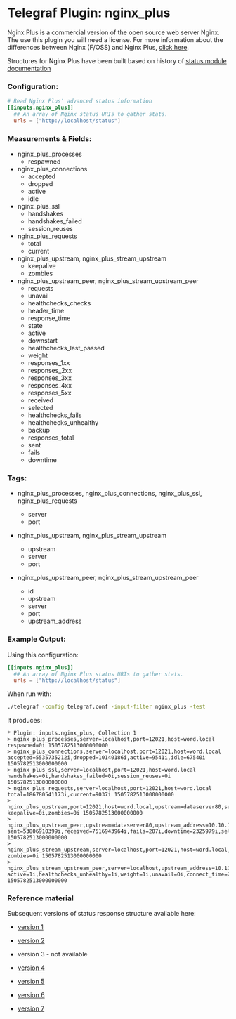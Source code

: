 # Telegraf Plugin: nginx_plus

Nginx Plus is a commercial version of the open source web server Nginx. The use this plugin you will need a license. For more information about the differences between Nginx (F/OSS) and Nginx Plus, [click here](https://www.nginx.com/blog/whats-difference-nginx-foss-nginx-plus/).

Structures for Nginx Plus have been built based on history of
[status module documentation](http://nginx.org/en/docs/http/ngx_http_status_module.html)

### Configuration:

```toml
# Read Nginx Plus' advanced status information
[[inputs.nginx_plus]]
  ## An array of Nginx status URIs to gather stats.
  urls = ["http://localhost/status"]
```

### Measurements & Fields:

- nginx_plus_processes
  - respawned
- nginx_plus_connections
  - accepted
  - dropped
  - active
  - idle
- nginx_plus_ssl
  - handshakes
  - handshakes_failed
  - session_reuses
- nginx_plus_requests
  - total
  - current
- nginx_plus_upstream, nginx_plus_stream_upstream
  - keepalive
  - zombies
- nginx_plus_upstream_peer, nginx_plus_stream_upstream_peer
  - requests
  - unavail
  - healthchecks_checks
  - header_time
  - response_time
  - state
  - active
  - downstart
  - healthchecks_last_passed
  - weight
  - responses_1xx
  - responses_2xx
  - responses_3xx
  - responses_4xx
  - responses_5xx
  - received
  - selected
  - healthchecks_fails
  - healthchecks_unhealthy
  - backup
  - responses_total
  - sent
  - fails
  - downtime


### Tags:

- nginx_plus_processes, nginx_plus_connections, nginx_plus_ssl, nginx_plus_requests
  - server
  - port

- nginx_plus_upstream, nginx_plus_stream_upstream
  - upstream
  - server
  - port

- nginx_plus_upstream_peer, nginx_plus_stream_upstream_peer
  - id
  - upstream
  - server
  - port
  - upstream_address

### Example Output:

Using this configuration:
```toml
[[inputs.nginx_plus]]
  ## An array of Nginx Plus status URIs to gather stats.
  urls = ["http://localhost/status"]
```

When run with:
```sh
./telegraf -config telegraf.conf -input-filter nginx_plus -test
```

It produces:
```
* Plugin: inputs.nginx_plus, Collection 1
> nginx_plus_processes,server=localhost,port=12021,host=word.local respawned=0i 1505782513000000000
> nginx_plus_connections,server=localhost,port=12021,host=word.local accepted=5535735212i,dropped=10140186i,active=9541i,idle=67540i 1505782513000000000
> nginx_plus_ssl,server=localhost,port=12021,host=word.local handshakes=0i,handshakes_failed=0i,session_reuses=0i 1505782513000000000
> nginx_plus_requests,server=localhost,port=12021,host=word.local total=186780541173i,current=9037i 1505782513000000000
> nginx_plus_upstream,port=12021,host=word.local,upstream=dataserver80,server=localhost keepalive=0i,zombies=0i 1505782513000000000
> nginx_plus_upstream_peer,upstream=dataserver80,upstream_address=10.10.102.181:80,id=0,server=localhost,port=12021,host=word.local sent=53806910399i,received=7516943964i,fails=207i,downtime=2325979i,selected=1505782512000i,backup=false,active=6i,responses_4xx=6935i,header_time=80i,response_time=80i,healthchecks_last_passed=true,responses_1xx=0i,responses_2xx=36299890i,responses_5xx=360450i,responses_total=36667275i,unavail=154i,downstart=0i,state="up",requests=36673741i,responses_3xx=0i,healthchecks_unhealthy=5i,weight=1i,healthchecks_checks=177209i,healthchecks_fails=29i 1505782513000000000
> nginx_plus_stream_upstream,server=localhost,port=12021,host=word.local,upstream=dataserver443 zombies=0i 1505782513000000000
> nginx_plus_stream_upstream_peer,server=localhost,upstream_address=10.10.102.181:443,id=0,port=12021,host=word.local,upstream=dataserver443 active=1i,healthchecks_unhealthy=1i,weight=1i,unavail=0i,connect_time=24i,first_byte_time=78i,healthchecks_last_passed=true,state="up",sent=4457713140i,received=698065272i,fails=0i,healthchecks_checks=178421i,downstart=0i,selected=1505782512000i,response_time=5156i,backup=false,connections=56251i,healthchecks_fails=20i,downtime=391017i 1505782513000000000
```

### Reference material

Subsequent versions of status response structure available here:

- [version 1](http://web.archive.org/web/20130805111222/http://nginx.org/en/docs/http/ngx_http_status_module.html)

- [version 2](http://web.archive.org/web/20131218101504/http://nginx.org/en/docs/http/ngx_http_status_module.html)

- version 3 - not available

- [version 4](http://web.archive.org/web/20141218170938/http://nginx.org/en/docs/http/ngx_http_status_module.html)

- [version 5](http://web.archive.org/web/20150414043916/http://nginx.org/en/docs/http/ngx_http_status_module.html)

- [version 6](http://web.archive.org/web/20150918163811/http://nginx.org/en/docs/http/ngx_http_status_module.html)

- [version 7](http://web.archive.org/web/20161107221028/http://nginx.org/en/docs/http/ngx_http_status_module.html)
